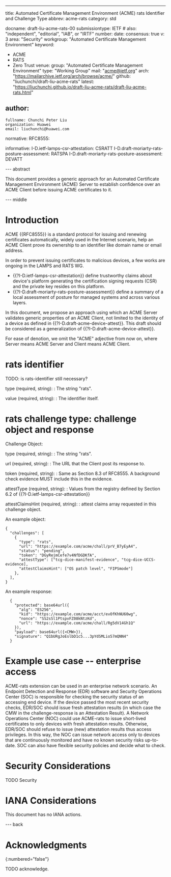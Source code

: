 ---
title: Automated Certificate Management Environment (ACME) rats Identifier and Challenge Type
abbrev: acme-rats
category: std

docname: draft-liu-acme-rats-00
submissiontype: IETF  # also: "independent", "editorial", "IAB", or "IRTF"
number:
date:
consensus: true
v: 3
area: "Security"
workgroup: "Automated Certificate Management Environment"
keyword:
 - ACME
 - RATS
 - Zero Trust
venue:
  group: "Automated Certificate Management Environment"
  type: "Working Group"
  mail: "acme@ietf.org"
  arch: "https://mailarchive.ietf.org/arch/browse/acme/"
  github: "liuchunchi/draft-liu-acme-rats"
  latest: "https://liuchunchi.github.io/draft-liu-acme-rats/draft-liu-acme-rats.html"

author:
 -
    fullname: Chunchi Peter Liu
    organization: Huawei
    email: liuchunchi@huawei.com

normative:
  RFC8555:

informative:
  I-D.ietf-lamps-csr-attestation: CSRATT
  I-D.draft-moriarty-rats-posture-assessment: RATSPA
  I-D.draft-moriarty-rats-posture-assessment: DEVATT

--- abstract

This document provides a generic approach for an Automated Certificate Management Environment (ACME) Server to establish confidence over an ACME Client before issuing ACME certificates to it. 

--- middle

# Introduction

ACME {{RFC8555}} is a standard protocol for issuing and renewing certificates automatically, widely used in the Internet scenario, help an ACME Client prove its ownership to an identifier like domain name or email address.

In order to prevent issuing certificates to malicious devices, a few works are ongoing in the LAMPS and RATS WG.

- {{?I-D.ietf-lamps-csr-attestation}} define trustworthy claims about device's platform generating the certification signing requests (CSR) and the private key resides on this platform.
- {{?I-D.draft-moriarty-rats-posture-assessment}} define a summary of a local assessment of posture for managed systems and across various layers.

In this document, we propose an approach using which an ACME Server validates generic properties of an ACME Client, not limited to the identity of a device as defined in {{?I-D.draft-acme-device-attest}}. This draft should be considered as a generalization of {{?I-D.draft-acme-device-attest}}.

For ease of denotion, we omit the "ACME" adjective from now on, where Server means ACME Server and Client means ACME Client.

# rats identifier

TODO: is rats-identifier still necessary?

type (required, string):
: The string "rats".

value (required, string):
: The identifier itself.

# rats challenge type: challenge object and response

Challenge Object:

type (required, string):
: The string "rats".

url (required, string):
: The URL that the Client post its response to.

token (required, string):
: Same as Section 8.3 of RFC8555. A background check evidence MUST include this in the evidence.

attestType (required, string):
: Values from the registry defined by Section 6.2 of {{?I-D.ietf-lamps-csr-attestation}}

attestClaimsHint (required, string):
: attest claims array requested in this challenge object.

An example object:

~~~~~~~~~~
{
  "challenges": [
    {
      "type": "rats",
      "url": "https://example.com/acme/chall/prV_B7yEyA4",
      "status": "pending",
      "token": "DGyRejmCefe7v4NfDGDKfA",
      "attestType": ["tcg-dice-manifest-evidence", "tcg-dice-UCCS-evidence],
      "attestClaimsHint": ["OS patch level", "FIPSmode"]
    },
  ],
}
~~~~~~~~~~

An example response:

~~~~~~~~~~
  {
    "protected": base64url({
      "alg": "ES256",
      "kid": "https://example.com/acme/acct/evOfKhNU60wg",
      "nonce": "SS2sSl1PtspvFZ08kNtzKd",
      "url": "https://example.com/acme/chall/Rg5dV14Gh1Q"
    }),
    "payload": base64url({<CMW>}),
    "signature": "Q1bURgJoEslbD1c5...3pYdSMLio57mQNN4"
  }
~~~~~~~~~~

# Example use case -- enterprise access

ACME-rats extension can be used in an enterprise network scenario. An Endpoint Detection and Response (EDR) software and Security Operations Center (SOC) is responsible for checking the security status of an accessing end device. If the device passed the most recent security checks, EDR/SOC should issue fresh attestation results (in which case the CMW in the challenge-response is an Attestation Result). A Network Operations Center (NOC) could use ACME-rats to issue short-lived certificates to only devices with fresh attestation results. Otherwise, EDR/SOC should refuse to issue (new) attestation results thus access privileges. In this way, the NOC can issue network access only to devices that are continuously monitored and have no known security risks up-to-date. SOC can also have flexible security policies and decide what to check.

# Security Considerations

TODO Security

# IANA Considerations

This document has no IANA actions.

--- back

# Acknowledgments
{:numbered="false"}

TODO acknowledge.
